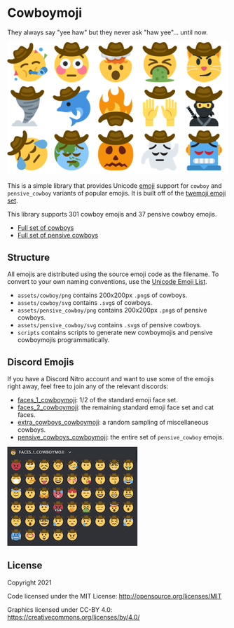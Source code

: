 # Cowboymoji
They always say "yee haw" but they never ask "haw yee"... until now.

![sample](examples/sample.png "sample")

This is a simple library that provides Unicode [emoji](https://en.wikipedia.org/wiki/Emoji) support for `cowboy` and `pensive_cowboy` variants of popular emojis. It is built off of the [twemoji emoji set](https://github.com/twitter/twemoji).

This library supports 301 cowboy emojis and 37 pensive cowboy emojis.

- [Full set of cowboys](examples/cowboy_full_set.png)
- [Full set of pensive cowboys](examples/pensive_cowboy_full_set.png)

## Structure

All emojis are distributed using the source emoji code as the filename. To convert to your own naming conventions, use the [Unicode Emoji List](https://unicode.org/emoji/charts/full-emoji-list.html).

- `assets/cowboy/png` contains 200x200px `.png`s of cowboys.
- `assets/cowboy/svg` contains `.svg`s of cowboys.
- `assets/pensive_cowboy/png` contains 200x200px `.png`s of pensive cowboys.
- `assets/pensive_cowboy/svg` contains `.svg`s of pensive cowboys.
- `scripts` contains scripts to generate new cowboymojis and pensive cowboymojis programmatically.

## Discord Emojis

If you have a Discord Nitro account and want to use some of the emojis right away, feel free to join any of the relevant discords:

- [faces_1_cowboymoji](https://discord.gg/VaF49gaQ4v): 1/2 of the standard emoji face set.
- [faces_2_cowboymoji](https://discord.gg/dpEm6aBNjJ): the remaining standard emoji face set and cat faces.
- [extra_cowboys_cowboymoji](https://discord.gg/rwdt84je8G): a random sampling of miscellaneous cowboys.
- [pensive_cowboys_cowboymoji](https://discord.gg/uakUM7XzTd): the entire set of `pensive_cowboy` emojis.

![faces_1_cowboymoji_set](examples/faces_1_cowboymoji.png "faces_1_cowboymoji_set")

## License

Copyright 2021

Code licensed under the MIT License: <http://opensource.org/licenses/MIT>

Graphics licensed under CC-BY 4.0: <https://creativecommons.org/licenses/by/4.0/>
